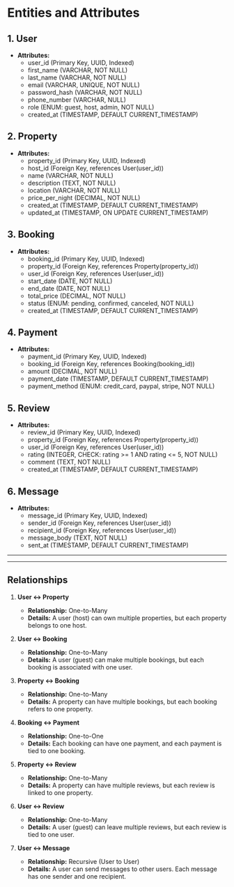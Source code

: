 # **Entities and Attributes**

## **1. User**

- **Attributes:**
  - user_id (Primary Key, UUID, Indexed)
  - first_name (VARCHAR, NOT NULL)
  - last_name (VARCHAR, NOT NULL)
  - email (VARCHAR, UNIQUE, NOT NULL)
  - password_hash (VARCHAR, NOT NULL)
  - phone_number (VARCHAR, NULL)
  - role (ENUM: guest, host, admin, NOT NULL)
  - created_at (TIMESTAMP, DEFAULT CURRENT_TIMESTAMP)

## **2. Property**

- **Attributes:**
  - property_id (Primary Key, UUID, Indexed)
  - host_id (Foreign Key, references User(user_id))
  - name (VARCHAR, NOT NULL)
  - description (TEXT, NOT NULL)
  - location (VARCHAR, NOT NULL)
  - price_per_night (DECIMAL, NOT NULL)
  - created_at (TIMESTAMP, DEFAULT CURRENT_TIMESTAMP)
  - updated_at (TIMESTAMP, ON UPDATE CURRENT_TIMESTAMP)

## **3. Booking**

- **Attributes:**
  - booking_id (Primary Key, UUID, Indexed)
  - property_id (Foreign Key, references Property(property_id))
  - user_id (Foreign Key, references User(user_id))
  - start_date (DATE, NOT NULL)
  - end_date (DATE, NOT NULL)
  - total_price (DECIMAL, NOT NULL)
  - status (ENUM: pending, confirmed, canceled, NOT NULL)
  - created_at (TIMESTAMP, DEFAULT CURRENT_TIMESTAMP)

## **4. Payment**

- **Attributes:**
  - payment_id (Primary Key, UUID, Indexed)
  - booking_id (Foreign Key, references Booking(booking_id))
  - amount (DECIMAL, NOT NULL)
  - payment_date (TIMESTAMP, DEFAULT CURRENT_TIMESTAMP)
  - payment_method (ENUM: credit_card, paypal, stripe, NOT NULL)

## **5. Review**

- **Attributes:**
  - review_id (Primary Key, UUID, Indexed)
  - property_id (Foreign Key, references Property(property_id))
  - user_id (Foreign Key, references User(user_id))
  - rating (INTEGER, CHECK: rating >= 1 AND rating <= 5, NOT NULL)
  - comment (TEXT, NOT NULL)
  - created_at (TIMESTAMP, DEFAULT CURRENT_TIMESTAMP)

## **6. Message**

- **Attributes:**
  - message_id (Primary Key, UUID, Indexed)
  - sender_id (Foreign Key, references User(user_id))
  - recipient_id (Foreign Key, references User(user_id))
  - message_body (TEXT, NOT NULL)
  - sent_at (TIMESTAMP, DEFAULT CURRENT_TIMESTAMP)

---
---

## **Relationships**

1. **User ↔ Property**
   - **Relationship:** One-to-Many
   - **Details:** A user (host) can own multiple properties, but each property belongs to one host.

2. **User ↔ Booking**
   - **Relationship:** One-to-Many
   - **Details:** A user (guest) can make multiple bookings, but each booking is associated with one user.

3. **Property ↔ Booking**
   - **Relationship:** One-to-Many
   - **Details:** A property can have multiple bookings, but each booking refers to one property.

4. **Booking ↔ Payment**
   - **Relationship:** One-to-One
   - **Details:** Each booking can have one payment, and each payment is tied to one booking.

5. **Property ↔ Review**
   - **Relationship:** One-to-Many
   - **Details:** A property can have multiple reviews, but each review is linked to one property.

6. **User ↔ Review**
   - **Relationship:** One-to-Many
   - **Details:** A user (guest) can leave multiple reviews, but each review is tied to one user.

7. **User ↔ Message**
   - **Relationship:** Recursive (User to User)
   - **Details:** A user can send messages to other users. Each message has one sender and one recipient.
